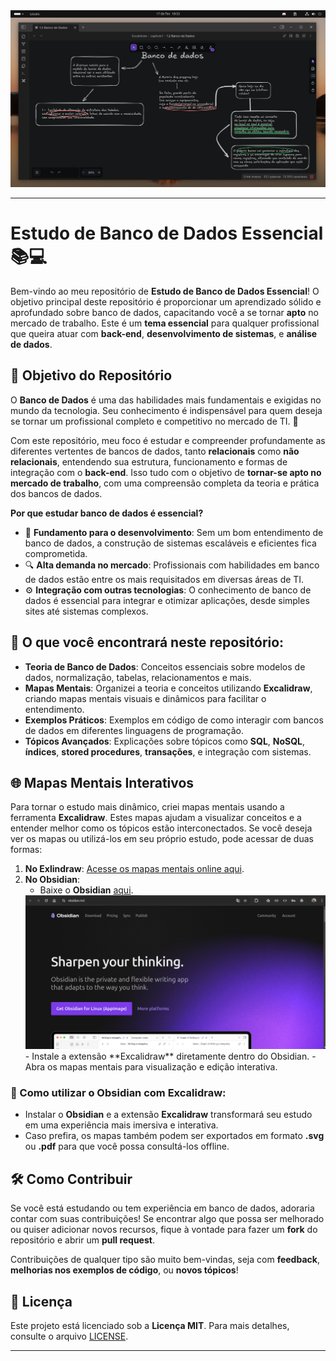<img src="https://github.com/Emersonpinho/BancoDeDadosEssensialComObsidiam/blob/main/fotoParaReadme/obsidiamInterface.png" >

---

# Estudo de Banco de Dados Essencial 📚💻

Bem-vindo ao meu repositório de **Estudo de Banco de Dados Essencial**! O objetivo principal deste repositório é proporcionar um aprendizado sólido e aprofundado sobre banco de dados, capacitando você a se tornar **apto** no mercado de trabalho. Este é um **tema essencial** para qualquer profissional que queira atuar com **back-end**, **desenvolvimento de sistemas**, e **análise de dados**. 

## 🎯 Objetivo do Repositório

O **Banco de Dados** é uma das habilidades mais fundamentais e exigidas no mundo da tecnologia. Seu conhecimento é indispensável para quem deseja se tornar um profissional completo e competitivo no mercado de TI. 🚀

Com este repositório, meu foco é estudar e compreender profundamente as diferentes vertentes de bancos de dados, tanto **relacionais** como **não relacionais**, entendendo sua estrutura, funcionamento e formas de integração com o **back-end**. Isso tudo com o objetivo de **tornar-se apto no mercado de trabalho**, com uma compreensão completa da teoria e prática dos bancos de dados. 

**Por que estudar banco de dados é essencial?** 

- 🌱 **Fundamento para o desenvolvimento**: Sem um bom entendimento de banco de dados, a construção de sistemas escaláveis e eficientes fica comprometida.
- 🔍 **Alta demanda no mercado**: Profissionais com habilidades em banco de dados estão entre os mais requisitados em diversas áreas de TI.
- ⚙️ **Integração com outras tecnologias**: O conhecimento de banco de dados é essencial para integrar e otimizar aplicações, desde simples sites até sistemas complexos.

## 🔑 O que você encontrará neste repositório:

- **Teoria de Banco de Dados**: Conceitos essenciais sobre modelos de dados, normalização, tabelas, relacionamentos e mais.
- **Mapas Mentais**: Organizei a teoria e conceitos utilizando **Excalidraw**, criando mapas mentais visuais e dinâmicos para facilitar o entendimento.
- **Exemplos Práticos**: Exemplos em código de como interagir com bancos de dados em diferentes linguagens de programação.
- **Tópicos Avançados**: Explicações sobre tópicos como **SQL**, **NoSQL**, **índices**, **stored procedures**, **transações**, e integração com sistemas.

## 🌐 Mapas Mentais Interativos

Para tornar o estudo mais dinâmico, criei mapas mentais usando a ferramenta **Excalidraw**. Estes mapas ajudam a visualizar conceitos e a entender melhor como os tópicos estão interconectados. Se você deseja ver os mapas ou utilizá-los em seu próprio estudo, pode acessar de duas formas:

1. **No Exlindraw**: [Acesse os mapas mentais online aqui](https://exlindraw.com).
2. **No Obsidian**:
   - Baixe o **Obsidian** [aqui](https://obsidian.md).
   <img src="https://github.com/Emersonpinho/BancoDeDadosEssensialComObsidiam/blob/main/fotoParaReadme/imagemDownloadObsidiam.png">
   - Instale a extensão **Excalidraw** diretamente dentro do Obsidian.
   - Abra os mapas mentais para visualização e edição interativa.

### 🚀 Como utilizar o Obsidian com Excalidraw:
- Instalar o **Obsidian** e a extensão **Excalidraw** transformará seu estudo em uma experiência mais imersiva e interativa.
- Caso prefira, os mapas também podem ser exportados em formato **.svg** ou **.pdf** para que você possa consultá-los offline.

## 🛠️ Como Contribuir

Se você está estudando ou tem experiência em banco de dados, adoraria contar com suas contribuições! Se encontrar algo que possa ser melhorado ou quiser adicionar novos recursos, fique à vontade para fazer um **fork** do repositório e abrir um **pull request**.

Contribuições de qualquer tipo são muito bem-vindas, seja com **feedback**, **melhorias nos exemplos de código**, ou **novos tópicos**!

## 📝 Licença

Este projeto está licenciado sob a **Licença MIT**. Para mais detalhes, consulte o arquivo [LICENSE](LICENSE).

---
